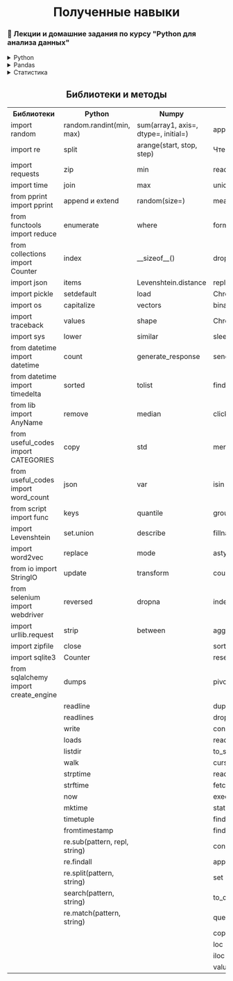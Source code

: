 <h1 align="center">Полученные навыки</h1>



<!-- Лекции и домашние задания по курсу "Python для анализа данных" -->
### :scroll: Лекции и домашние задания по курсу "Python для анализа данных"

<details>
  <summary>Python</summary>
  
  <ol>
    <li><a href="https://github.com/romanshalimov/study_netology_python_for_analytics/blob/main/1.1_LEC_python.ipynb">Условные конструкции</a></li>
    <ul>
    <li><a href="https://github.com/romanshalimov/pyda_homework/blob/main/1.1_HW_python_basics.ipynb">Домашнее задание</a></li>
    </ul>
    <li><a href="https://github.com/romanshalimov/study_netology_python_for_analytics/blob/main/1.2_LEC_regular_expressions.ipynb">Регулярные выражения</a></li>
    <ul>
    <li><a href="https://github.com/romanshalimov/pyda_homework/blob/main/1.2_HW_datatypes_cycles_1.ipynb">Домашнее задание</a></li>
    </ul>
    <li><a href="https://github.com/romanshalimov/study_netology_python_for_analytics/blob/main/1.3_LEC_search_for_groups_in_VK.ipynb">Поиск групп в ВК. Подсчёт лайков, репостов и их фильтрация. List и dict comprehension</a></li>
    <ul>
    <li><a href="https://github.com/romanshalimov/pyda_homework/blob/main/1.3_HW_datatypes_cycles_2.ipynb">Домашнее задание</a></li>
    </ul>
    <li><a href="https://github.com/romanshalimov/study_netology_python_for_analytics/blob/main/1.4_LEC_functions.ipynb">Функции. Args and Kwargs. Lambda-функции, итераторы, map, filter.</a></li>
    <ul>
    <li><a href="https://github.com/romanshalimov/pyda_homework/blob/main/1.4_HW_functions.ipynb">Домашнее задание</a></li>
    </ul>
    <li><a href="https://github.com/romanshalimov/study_netology_python_for_analytics/blob/main/1.5._LEC_read_files.ipynb">Чтение файлов. Кодировки. Конструкция .strip().split(','). Контекстный менеджер. Чтение списков и словарей из файла. Модуль pickle и запись объекта сразу в файл, как поток байтов.</a></li>
    <ul>
    <li><a href="https://github.com/romanshalimov/pyda_homework/blob/main/1.5_HW_file_system.ipynb">Домашнее задание</a></li>
    </ul>
    <li><a href="https://github.com/romanshalimov/study_netology_python_for_analytics/blob/main/1.6_LEC_exceptions_and_errors.ipynb">Исключения и ошибки. Как сделать, чтобы цикл с расчётом не падал каждый раз. Замечания про try-except. Даты.</a></li>
    <ul>
    <li><a href="https://github.com/romanshalimov/pyda_homework/blob/main/1.6_HW_exceptions_and_errors.ipynb">Домашнее задание</a></li>
    </ul>
    <li><a href="https://github.com/romanshalimov/study_netology_python_for_analytics/blob/main/1.7_LEC_classes_and_Yandex.Metrica.ipynb">Классы. Демо-счетчик Яндекс.Метрики.</a></li>
    <ul>
    <li><a href="https://github.com/romanshalimov/pyda_homework/tree/main/1.7_HW_classes_currencies_CB">Домашнее задание</a></li>
    </ul>
    <li><a href="https://github.com/romanshalimov/pyda_homework/tree/main/1.8_laboratory_work">Лабораторная работа</a></li>
  </ol>
</details>
    
    
<details>
  <summary>Pandas</summary>
  <ol>
    <li><a href="https://github.com/romanshalimov/study_netology_python_for_analytics/blob/main/2.1_LEC_numpy_and_Word2vec.ipynb">Библиотека Numpy. Метрики схожести текстов (расстояние Хемминга - число различающихся символов у строк одинакового размера). Расстояние Левенштейна. Библиотека векторного представления слов Word2vec.</a></li>
    <ul>
    <li><a href="https://github.com/romanshalimov/pyda_homework/blob/main/2.1_HW_numpy.ipynb">Домашнее задание</a></li>
    </ul>
    <li><a href="https://github.com/romanshalimov/study_netology_python_for_analytics/blob/main/2.2.1_LEC_clickhouse_and_Docker_desktop.ipynb">Где собирать логи. Ставим Docker desktop. Устанавливаем образ Clickhouse. Запись данных Pandahouse</a></li>
    <ul>
    <li><a href="https://github.com/romanshalimov/pyda_homework/blob/main/2.2_HW_pandas_basics.ipynb">Домашнее задание</a></li>
    </ul>
    <li><a href="https://github.com/romanshalimov/study_netology_python_for_analytics/blob/main/2.2.2_LEC_pandas_and_BeautifulSoup.ipynb">Pandas. Логические условия. Забор данных с сайта BeautifulSoup. Отдельный столбец (тип Series). Сортировка. Inplace. </a></li>
    <ul>
    <li><a href="https://github.com/romanshalimov/pyda_homework/blob/main/2.2_HW_pandas_basics.ipynb">Домашнее задание</a></li>
    </ul>
    <li><a href="https://github.com/romanshalimov/study_netology_python_for_analytics/blob/main/2.2.3_LEC_selenium_authorization.ipynb">Автоматизация авторизации с помощью библиотеки Selenium.</a></li>
    <ul>
    <li><a href="https://github.com/romanshalimov/pyda_homework/blob/main/2.2_HW_pandas_basics.ipynb">Домашнее задание</a></li>
    </ul>
    <li><a href="https://github.com/romanshalimov/study_netology_python_for_analytics/blob/main/2.3_LEC_pandas_apply_examples.ipynb">Создание столбцов на ходу. Группировки и оконные функции. Группировки с пустыми значениями.</a></li>
    <ul>
    <li><a href="https://github.com/romanshalimov/pyda_homework/blob/main/2.3%20_HW_pandas_functions.ipynb">Домашнее задание</a></li>
    </ul>
    <li><a href="https://github.com/romanshalimov/study_netology_python_for_analytics/blob/main/2.4_LEC_SQL_joins.ipynb">Сводные таблицы. Объединение датафреймов по разным столбцам. Объединение нескольких датафреймов. Задача про LEFT JOIN. CROSS JOIN. Задачка с собеседований. Подвохи: дубликаты, ошибочное объединение. Запись датафрейма в базу данных. Чтение из базы. Построчная обработка.</a></li>
    <ul>
    <li><a href="https://github.com/romanshalimov/pyda_homework/blob/main/2.4_HW_pandas_advanced.ipynb">Домашнее задание</a></li>
    </ul>
    <li><a href="https://github.com/romanshalimov/pyda_homework/blob/main/2.5_LEC_web_scraping_BS4.ipynb">Парсинг сайта. Алгоритм экспоненциальной задержки.</a></li>
    <ul>
    <li><a href="https://github.com/romanshalimov/pyda_homework/blob/main/2.5_HW_web_scraping_BS4.ipynb">Домашнее задание</a></li>
    </ul>
  </ol>
</details>
<details>
  <summary>Статистика</summary>
  <ol>
      <li><a href="https://github.com/romanshalimov/pyda_homework/blob/main/3.1_LEC_basic_statistics.ipynb">Базовые понятия статистики</a></li>
    <ul>
    <li><a href="https://github.com/romanshalimov/pyda_homework/blob/main/3.1_LEC_basic_statistics.ipynb">Домашнее задание</a></li>
    </ul>
    <li><a href="https://github.com/romanshalimov/pyda_homework/blob/main/3.2_LEC_visualisation.ipynb">Библиотеки по визуализации данных</a></li>
    <ul>
    <li><a href="https://github.com/romanshalimov/pyda_homework/blob/main/3.2_HW_visualisation.ipynb">Домашнее задание</a></li>
    </ul>
    <li><a href="https://github.com/romanshalimov/pyda_homework/blob/main/3.3_LEC_random.ipynb">Теория вероятностей</a></li>
    <ul>
    <li><a href="https://github.com/romanshalimov/pyda_homework/blob/main/3.3_HW_random_events.ipynb">Домашнее задание</a></li>
    </ul>
    <li><a href="https://github.com/romanshalimov/pyda_homework/blob/main/3.4_LEC_correlation.ipynb">Корреляционный анализ и линейная регрессия</a></li>
    <ul>
    <li><a href="https://github.com/romanshalimov/pyda_homework/blob/main/3.4_HW_correlation.ipynb">Домашнее задание</a></li>
    </ul>
  </ol>
</details>

<h2 align="center">Библиотеки и методы</h2>

<table align="center">
  <tr>
    <th>Библиотеки</th>
    <th>Python</th>
    <th>Numpy</th>
    <th>Pandas</th>
  </tr>
  <tr>
    <td title="Предоставляет функции для генерации случайных чисел, букв, случайного выбора элементов последовательности">import random</td>
    <td title="возвращает случайное целое в заданных пределах">random.randint(min, max)</td>
    <td title="используется для получения суммы элементов массива по заданной оси">sum(array1, axis=, dtype=, initial=)</td>
    <td title="позволяет пользователю передать функцию и применить ее к каждому отдельному значению серии Pandas">apply</td>
  </tr>
  <tr>
    <td title="Шаблоны, которые используются для поиска соответствующего фрагмента текста и сопоставления символов">import re</td>
    <td title="разделяет основную строку по разделителю и возвращает список строк ">split </td>
    <td title="возвращает одномерный массив с равномерно разнесенными значениями внутри заданного интервала ">arange(start, stop, step) </td>
    <td title="read_html">Чтение HTML в list</td>
  </tr>
  <tr>
    <td title="Это модуль для языка Python, который используют для упрощения работы с HTTP-запросами.">import requests </td>
    <td title="объединяет элементы последовательностей в список кортежей ">zip</td>
    <td title="возвращает наименьшие значения поэлементного сравнения значений массивов">min</td>
    <td title="Читайте файл с разделенными запятыми значениями (csv)в DataFrame. Также поддерживается опциональная итерация или разбиение файла на куски. ">read_csv </td>
  </tr>
  <tr>
    <td title="Модуль для работы со временем в Python">import time</td>
    <td title="возвращает строку, которая является конкатенацией (объединением) всех строк-элементов итерируемого объекта ">join </td>
    <td title="возвращает наибольшие значения поэлементного сравнения значений массивов ">max </td>
    <td title="Возвращает уникальные значения объекта Серии. Уникальные экземпляры возвращаются в порядке их внешнего вида.Хэш-таблицы уникальны,поэтому НЕ сортируются. ">unique </td>
  </tr>
    <tr>
    <td title="Функция pprint позволяет более структурированно выводить сложные структуры">from pprint import pprint</td>
    <td title="позволяют добавить новый элемент в уже существующий список или объединить несколько list-объектов в один">append и extend</td>
    <td title="Массив случайных значений заданной формы ">random(size=) </td>
    <td title="возвращает среднее значение этих значений данных">mean </td>
  </tr>
    <tr>
    <td title="Применяет указанную функцию к элементам последовательности, сводя её к единственному значению.">from functools import reduce</td>
    <td title="Когда вы используете enumerate(), функция возвращает две переменные цикла: количество текущих итераций и значение элемента на текущей итерации. ">enumerate </td>
    <td title="возвращает элементы, которые могут выбираться из двух массивов в зависимости от условия  ">where </td>
    <td title="строка, отформатированная в соответствии с форматом ">format </td>
  </tr>
    <tr>
    <td title="Вид словаря, который позволяет нам считать количество неизменяемых объектов (в большинстве случаев, строк)"> from collections import Counter</td>
    <td title="возвращает индекс указанного элемента в списке ">index </td>
    <td title="возвращает размер объекта в байтах ">__sizeof__() </td>
    <td title="используется для удаления набора меток из строки или столбца. Мы также можем удалить один или несколько столбцов  ">drop </td>
  </tr>
    <tr>
    <td title="Модуль json позволяет кодировать и декодировать данные в удобном формате">import json</td>
    <td title="возвращает объект представления, который отображает список пар кортежей словаря (ключ, значение)">items </td>
    <td title="дистанция Левенштейна ">Levenshtein.distance </td>
    <td title="используется для замены строки, регулярного выражения, словаря, списка и ряда из DataFrame. Значения DataFrame можно динамически заменять другими значениями. Он способен работать с Python regex (регулярным выражением)">replace</td>
  </tr>
    <tr>
    <td title="Модуль pickle реализует мощный алгоритм сериализации и десериализации объектов Python. "Pickling" - процесс преобразования объекта Python в поток байтов, а "unpickling" - обратная операция, в результате которой поток байтов преобразуется обратно в Python-объект. Так как поток байтов легко можно записать в файл, модуль pickle широко применяется для сохранения и загрузки сложных объектов в Python. ">import pickle </td>
    <td title="Позволяет получить значение из словаря по ключу. Автоматически добавляет элемент словаря, если он отсутствует. ">setdefault </td>
    <td title="загружает массивы из файлов формата .npy или .npz, а также pickle объектов и pickle файлов ">load </td>
    <td title=" ">ChromeOptions </td>
  </tr>
    <tr>
    <td title="Модуль os предоставляет множество функций для работы с операционной системой, причём их поведение, как правило, не зависит от ОС, поэтому программы остаются переносимыми. ">import os</td>
    <td title="вернет копию строки str с первым символом в верхнем регистре, а остальные символы будут в нижнем регистре ">capitalize </td>
    <td title=" ">vectors </td>
    <td title=" ">binary_location </td>
  </tr>
    <tr>
    <td title="Выводит трассировку (traceback), когда в коде появляется ошибка">import traceback </td>
    <td title="Получение списка всех значений словаря dict ">values </td>
    <td title=" ">shape </td>
    <td title=" ">Chrome </td>
  </tr>
    <tr>
    <td title="Модуль sys обеспечивает доступ к некоторым переменным и функциям, взаимодействующим с интерпретатором python">import sys</td>
    <td title="Возвращает копию исходной строки с символами приведёнными к нижнему регистру ">lower </td>
    <td title=" ">similar </td>
    <td title="Метод приостанавливает выполнение текущего потока на заданное количество секунд">sleep </td>
  </tr>
    <tr>
    <td title="Модуль datetime предоставляет классы для обработки времени и даты разными способами. Поддерживается и стандартный способ представления времени, однако больший упор сделан на простоту манипулирования датой, временем и их частями.">from datetime import datetime </td>
    <td title="возвращает количество раз, когда указанный элемент появляется в списке.Подсчет кортежей и элементов списка внутри списка ">count </td>
    <td title=" ">generate_response </td>
    <td title="метод используется для отправки текста в любое поле, например в поле ввода формы или даже в привязку тега абзаца и т.д. Он заменяет его содержимое на веб-странице в вашем браузере ">send_keys</td>
  </tr>
    <tr>
    <td title="Класс timedelta() модуля datetime представляет собой продолжительность, разницу между двумя датами или временем. Экземпляр datetime.timedelta продолжительность хранит как сочетание days, seconds и microseconds ">from datetime import timedelta</td>
    <td title="возвращает новый отсортированный список итерируемого объекта (списка, словаря, кортежа). По умолчанию она сортирует его по возрастанию. ">sorted </td>
    <td title="преобразует массив NumPy в список Python ">tolist </td>
    <td title="нажать кнопку">find_element_by_xpath </td>
  </tr>
    <tr>
    <td title=" ">from lib import AnyName</td>
    <td title="Удаляет из списка указанный элемент ">remove </td>
    <td title="медиана ">median </td>
    <td title=" ">click </td>
  </tr>
    <tr>
    <td title=" ">from useful_codes import CATEGORIES</td>
    <td title="Операция позволяет создавать мелкую копию последовательности">copy </td>
    <td title="среднеквадратичное отклонение">std </td>
    <td title="Объединение данных можно производить не только по индексам, но и по столбцам значений двух датафреймов">merge</td>
  </tr>
    <tr>
    <td title=" ">from useful_codes import word_count</td>
    <td title="Получение и отправка данных в виде JSON">json </td>
    <td title="дисперсия">var </td>
    <td title="выбрать строки, имеющие определенное значение (или несколько)  в определенном столбце ">isin</td>
  </tr>
    <tr>
    <td title=" ">from script import func </td>
    <td title="Возвращает ключи словаря ">keys </td>
    <td title="квантили">quantile </td>
    <td title="Чтобы сгруппировать данные по категориям и применить функцию к категориям, мы используем метод Pandas «groupby ()». Это также способствует эффективной агрегации данных ">groupby</td>
  </tr>
    <tr>
    <td title="Расстояние Левенштейна между двумя строками — это минимальное количество односимвольных правок, необходимых для превращения одного слова в другое.">import Levenshtein</td>
    <td title="Объединить множество с одной или более последовательностями">set.union</td>
    <td title="описательная статистика ">describe </td>
    <td title="для заполнения нулевых значений в наборе данных">fillna</td>
  </tr>
    <tr>
    <td title="Библиотека для получения векторных представлений слов на основе их совместной встречаемости в текстах ">import word2vec</td>
    <td title="Производит поиск и замену подстроки (символа) в строке">replace</td>
    <td title="мода ">mode </td>
    <td title="Самый простой способ преобразовать столбец данных в другой тип - использовать astype(). Например, чтобы преобразовать Customer Number (Номер клиента) в целое число">astype </td>
  </tr>
    <tr>
    <td title="Модуль StringIO позволяет работать со строкой как с файловым объектом. Все операции с файловым объектом производится в оперативной памяти. Для создания нового объекта предназначен класс StringIO. ">from io import StringIO </td>
    <td title="Обновляет данные словаря, заменяя значения при совпадении ключей">update</td>
    <td title="преформуйте операции над группами и объединяйте результаты ">transform </td>
    <td title=" ">count</td>
  </tr>
    <tr>
    <td title="В модуле selenium.webdriver вы найдете все реализации WebDriver — инструмента для автоматизации действий браузера. WebDriver предлагает несколько способов поиска элементов с использованием методов find_element_by_*. Элементы можно искать по ID, имени, Xpath, CSS-селекторам и т. д. ">from selenium import webdriver </td>
    <td title="Возвращает элементы последовательности в обратном порядке ">reversed </td>
    <td title="для анализа и удаления строк или столбцов в наборе данных.">dropna </td>
    <td title=" ">index </td>
  </tr>
    <tr>
    <td title="Модуль urllib.request определяет функции и классы, которые помогают открывать URL-адреса (в основном HTTP) в сложном мире. ">import urllib.request </td>
    <td title="обрежет строку с обоих концов ">strip </td>
    <td title="используется для получения логического ряда, эквивалентного левому <= ряду <= вправо.">between </td>
    <td title="применить некоторую агрегацию к одному или нескольким столбцам">agg</td>
  </tr>
    <tr>
    <td title="Этот модуль предоставляет инструменты для создания, чтения, записи, добавления и вывода списка файлов ZIP ">import zipfile </td>
    <td title="Закрывает открытый файл, освобождая ресурсы системы ">close </td>
    <td title=""></td>
    <td title="сортировка DataFrame по индексу и столбцу ">sort_values</td>
  </tr>
    <tr>
    <td title="Импортирует в программу модуль sqlite3. С помощью классов и методов из этого модуля можно взаимодействовать с базой данных SQLite ">import sqlite3 </td>
    <td title="Подсчет количества повторений элементов в последовательности">Counter </td>
    <td title=" "> </td>
    <td title="сбросить индекс в Pandas DataFrame ">reset_index </td>
  </tr>
    <tr>
    <td title="SQLAlchemy работает только с базой данных SQLite без дополнительных драйверов ">from sqlalchemy import create_engine </td>
    <td title="Преобразование данных Python в строку JSON">dumps</td>
    <td title=" "> </td>
    <td title="создать сводную таблицу с подсчетом значений ">pivot_table </td>
  </tr>
      <tr>
    <td title=" "> </td>
    <td title="Производит чтение одной строки из файла">readline</td>
    <td title=" "> </td>
    <td title="найти дубликаты в Pandas DataFrame ">duplicated </td>
  </tr>
      <tr>
    <td title=" "> </td>
    <td title="Читает файл целиком, получает список строк из файла ">readlines </td>
    <td title=" "> </td>
    <td title="удалить дубликаты ">drop_duplicates</td>
  </tr>
      <tr>
    <td title=" "> </td>
    <td title="Записывает переданную строку/данные в файл">write</td>
    <td title=" "> </td>
    <td title=" ">connect </td>
  </tr>
      <tr>
    <td title=" "> </td>
    <td title="Преобразовать строку JSON в объект Python">loads</td>
    <td title=" "> </td>
    <td title="read_sql автоматически преобразует столбцы SQL в столбцы DataFrame ">read_sql</td>
  </tr>
      <tr>
    <td title=""></td>
    <td title="Получить список файлов в директории/каталоге">listdir</td>
    <td title=" "> </td>
    <td title="запись данных в таблицу ">to_sql </td>
  </tr>
      <tr>
    <td title=" "> </td>
    <td title="Рекурсивное получение имен файлов в дереве каталогов ">walk </td>
    <td title=" "> </td>
    <td title=" ">cursor </td>
  </tr>
      <tr>
    <td title=" "> </td>
    <td title="создает объект datetime из заданной строки ">strptime </td>
    <td title=" "> </td>
    <td title="Чтение файла построчно">readline </td>
  </tr>
      <tr>
    <td title=" "> </td>
    <td title="Получение форматированной строки с датой и временем ">strftime</td>
    <td title=" "> </td>
    <td title="используется для выборки только одной строки из таблицы">fetchone</td>
  </tr>
      <tr>
    <td title=" "> </td>
    <td title="объект datetime из текущей даты и времени">now</td>
    <td title=" "> </td>
    <td title=" ">execute </td>
  </tr>
      <tr>
    <td title=" "> </td>
    <td title="Преобразовать структуру времени в секунды">mktime</td>
    <td title=" "> </td>
    <td title="код ошибки ">status_code </td>
  </tr>
      <tr>
    <td title=""></td>
    <td title="Создание объекта даты и времени">timetuple </td>
    <td title=" "> </td>
    <td title="получения всех точек данных с одной страницы ">find_all </td>
  </tr>
      <tr>
    <td title=" "> </td>
    <td title="дата из стандартного представления времени ">fromtimestamp </td>
    <td title=" "> </td>
    <td title="получение одной точки данных со страницы ">find</td>
  </tr>
      <tr>
    <td title=" "> </td>
    <td title="ищет шаблон в строке и заменяет его на указанную подстроку">re.sub(pattern, repl, string)</td>
    <td title=" "> </td>
    <td title="объединить два кадра данных Pandas ">concat </td>
  </tr>
      <tr>
    <td title=" "> </td>
    <td title="ищет в строке непересекающиеся вхождения шаблона">re.findall</td>
    <td title=" "> </td>
    <td title="для добавления строк другого фрейма в конец">append</td>
  </tr>
      <tr>
    <td title=" "> </td>
    <td title="разделяет строку по заданному шаблону">re.split(pattern, string)</td>
    <td title=" "> </td>
    <td title=" ">set </td>
  </tr>
      <tr>
    <td title=" "> </td>
    <td title="ищет шаблон по всей строке, но только первое вхождение. Возвращает match-объектre">search(pattern, string)</td>
    <td title=" "> </td>
    <td title="преобразовать столбцы в DateTime ">to_datetime </td>
  </tr>
      <tr>
    <td title=" "> </td>
    <td title="ищет по заданному шаблону в начале строки. Возвращает match-объект">re.match(pattern, string)</td>
    <td title=" "> </td>
    <td title="Запрос столбцов DataFrame с булевым выражением ">query </td>
  </tr>
      <tr>
    <td title=" "> </td>
    <td title=""></td>
    <td title=" "> </td>
    <td title="сделать копию Pandas DataFrame ">copy </td>
  </tr>
      <tr>
    <td title=" "> </td>
    <td title=""></td>
    <td title=" "> </td>
    <td title="выбирает строки и столбцы с определенными метками ">loc </td>
  </tr>
      <tr>
    <td title=" "> </td>
    <td title=""></td>
    <td title=" "> </td>
    <td title="выбирает строки и столбцы в определенных целочисленных позициях ">iloc </td>
        <tr>
    <td title=" "> </td>
    <td title=""></td>
    <td title=" "> </td>
    <td title="для подсчета частоты уникальных значений в серии ">value_counts </td>
  </tr>
</table>

